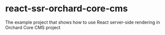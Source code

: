 # react-ssr-orchard-core-cms
The example project that shows how to use React server-side rendering in Orchard Core CMS project
